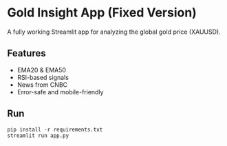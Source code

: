 # Gold Insight App (Fixed Version)

A fully working Streamlit app for analyzing the global gold price (XAUUSD).

## Features
- EMA20 & EMA50
- RSI-based signals
- News from CNBC
- Error-safe and mobile-friendly

## Run

```
pip install -r requirements.txt
streamlit run app.py
```
